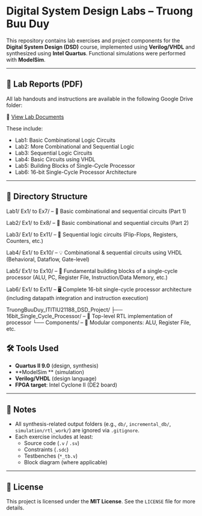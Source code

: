 # Digital System Design Labs – Truong Buu Duy

This repository contains lab exercises and project components for the **Digital System Design (DSD)** course, implemented using **Verilog/VHDL** and synthesized using **Intel Quartus**. Functional simulations were performed with **ModelSim**.

---

## 📄 Lab Reports (PDF)

All lab handouts and instructions are available in the following Google Drive folder:

🔗 [View Lab Documents](https://drive.google.com/drive/u/0/folders/1FRRgC0Tlp77hkjLiys7ZN0PdatpyIWiU)

These include:
- Lab1: Basic Combinational Logic Circuits
- Lab2: More Combinational and Sequential Logic
- Lab3: Sequential Logic Circuits
- Lab4: Basic Circuits using VHDL
- Lab5: Building Blocks of Single-Cycle Processor
- Lab6: 16-bit Single-Cycle Processor Architecture

---


## 📁 Directory Structure

Lab1/
  Ex1/ to Ex7/   – 🔧 Basic combinational and sequential circuits (Part 1)

Lab2/
  Ex1/ to Ex8/   – 🔧 Basic combinational and sequential circuits (Part 2)

Lab3/
  Ex1/ to Ex11/  – 🔁 Sequential logic circuits (Flip-Flops, Registers, Counters, etc.)

Lab4/
  Ex1/ to Ex10/  – 💡 Combinational & sequential circuits using VHDL (Behavioral, Dataflow, Gate-level)

Lab5/
  Ex1/ to Ex10/  – 🧱 Fundamental building blocks of a single-cycle processor 
                  (ALU, PC, Register File, Instruction/Data Memory, etc.)

Lab6/
  Ex1/ to Ex11/  – 🖥️ Complete 16-bit single-cycle processor architecture 
                  (including datapath integration and instruction execution)

TruongBuuDuy_ITITIU21188_DSD_Project/
├── 16bit_Single_Cycle_Processor/   – 🧠 Top-level RTL implementation of processor
└── Components/                     – 🧩 Modular components: ALU, Register File, etc.


## 🛠️ Tools Used

- **Quartus II 9.0** (design, synthesis)
- **ModelSim ** (simulation)
- **Verilog/VHDL** (design language)
- **FPGA target**: Intel Cyclone II (DE2 board)

---

## 📌 Notes

- All synthesis-related output folders (e.g., `db/`, `incremental_db/`, `simulation/rtl_work/`) are ignored via `.gitignore`.
- Each exercise includes at least:  
  - Source code (`.v` / `.sv`)  
  - Constraints (`.sdc`)  
  - Testbenches (`*_tb.v`)  
  - Block diagram (where applicable)

---

## 📜 License

This project is licensed under the **MIT License**. See the `LICENSE` file for more details.
